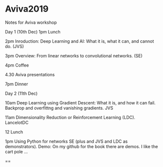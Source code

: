 # Aviva2019
Notes for Aviva workshop

Day 1 (10th Dec)
1pm Lunch

2pm Inroduction: Deep Learning and AI: What it is, what it can, and cannot do. (JVS)

3pm Overview: From linear networks to convolutional networks. (SE)

4pm Coffee

4.30 Aviva presentations

7pm Dinner

Day 2 (11th Dec)

10am Deep Learning using Gradient Descent: What it is, and how it can fail. 
Backprop and overfittng and vanishing gradients. JVS

11am Dimensionality Reduction or Reinforcement Learning (LDC). LancelotDC

12 Lunch

1pm Using Python for networks SE (plus and JVS and LDC as demonstrators). 
Demo: On my github for the book there are demos. I like the cart pole ...


==
